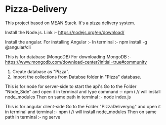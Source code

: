 # Pizza-Delivery
This project based on MEAN Stack. It's a pizza delivery system.

Install the Node.js. Link :- https://nodejs.org/en/download/

Install the angular. For installing Angular :- In terminal :- npm install -g @angular/cli

This is for database (MongoDB)
For downloading MongoDB :- https://www.mongodb.com/download-center?initial=true#community
1. Create database as "Pizza".
2. Import the collections from Databse folder in "Pizza" database.

This is for node for server-side to start the api's
Go to the Folder "Node_Side" and open it in terminal and type command :- npm i // will install node_modules 
Then on same path in terminal :- node index.js

This is for angular client-side
Go to the Folder "PizzaDeliveryng" and open it in terminal and terminal :- npm i // will install node_modules 
Then on same path in terminal :- ng serve

